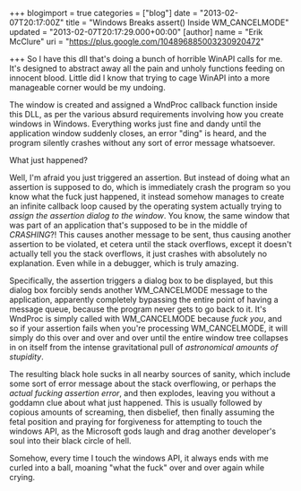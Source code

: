 +++
blogimport = true
categories = ["blog"]
date = "2013-02-07T20:17:00Z"
title = "Windows Breaks assert() Inside WM_CANCELMODE"
updated = "2013-02-07T20:17:29.000+00:00"
[author]
name = "Erik McClure"
uri = "https://plus.google.com/104896885003230920472"

+++
So I have this dll that's doing a bunch of horrible WinAPI calls for me. It's designed to abstract away all the pain and unholy functions feeding on innocent blood. Little did I know that trying to cage WinAPI into a more manageable corner would be my undoing. 

The window is created and assigned a WndProc callback function inside this DLL, as per the various absurd requirements involving how you create windows in Windows. Everything works just fine and dandy until the application window suddenly closes, an error "ding" is heard, and the program silently crashes without any sort of error message whatsoever.

What just happened?

Well, I'm afraid you just triggered an assertion. But instead of doing what an assertion is supposed to do, which is immediately crash the program so you know what the fuck just happened, it instead somehow manages to create an infinite callback loop caused by the operating system actually trying to *assign the assertion dialog to the window*. You know, the same window that was part of an application that's supposed to be in the middle of *CRASHING*?! This causes another message to be sent, thus causing another assertion to be violated, et cetera until the stack overflows, except it doesn't actually tell you the stack overflows, it just crashes with absolutely no explanation. Even while in a debugger, which is truly amazing.

Specifically, the assertion triggers a dialog box to be displayed, but this dialog box forcibly sends another WM_CANCELMODE message to the application, apparently completely bypassing the entire point of having a message queue, because the program never gets to go back to it. It's WndProc is simply called with WM_CANCELMODE because *fuck you*, and so if your assertion fails when you're processing WM_CANCELMODE, it will simply do this over and over and over until the entire window tree collapses in on itself from the intense gravitational pull of *astronomical amounts of stupidity*.

The resulting black hole sucks in all nearby sources of sanity, which include some sort of error message about the stack overflowing, or perhaps the *actual fucking assertion error*, and then explodes, leaving you without a goddamn clue about what just happened. This is usually followed by copious amounts of screaming, then disbelief, then finally assuming the fetal position and praying for forgiveness for attempting to touch the windows API, as the Microsoft gods laugh and drag another developer's soul into their black circle of hell.

Somehow, every time I touch the windows API, it always ends with me curled into a ball, moaning "what the fuck" over and over again while crying.
